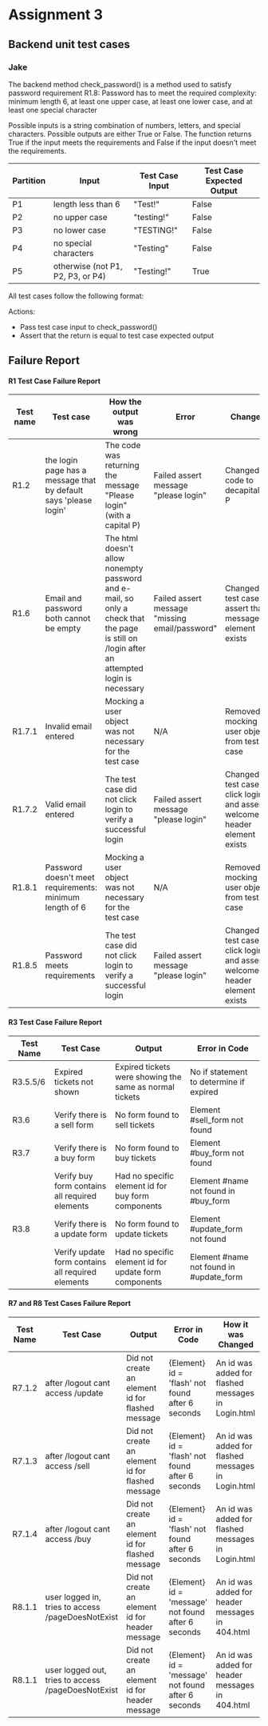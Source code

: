 # Assignment 3

## Backend unit test cases

### Jake
The backend method check_password() is a method used to satisfy password requirement R1.8:
Password has to meet the required complexity: minimum length 6, at least one upper case, at least one lower case, and at least one special character

Possible inputs is a string combination of numbers, letters, and special characters. Possible outputs are either True or False. The function returns True if the input meets the requirements and False if the input doesn't meet the requirements.

| Partition | Input                             | Test Case Input | Test Case Expected Output |
|-----------|-----------------------------------|-----------------|---------------------------|
| P1        | length less than 6                | "Test!"         | False                     |
| P2        | no upper case                     | "testing!"      | False                     |
| P3        | no lower case                     | "TESTING!"      | False                     |
| P4        | no special characters             | "Testing"       | False                     |
| P5        | otherwise (not P1, P2, P3, or P4) | "Testing!"      | True                      |

All test cases follow the following format:

Actions:
 - Pass test case input to check_password()
 - Assert that the return is equal to test case expected output


## Failure Report

#### R1 Test Case Failure Report

| Test name | Test case                                                         | How the output was wrong                                                                                                                    | Error                                          | Changes                                                                   |
|-----------|-------------------------------------------------------------------|---------------------------------------------------------------------------------------------------------------------------------------------|------------------------------------------------|---------------------------------------------------------------------------|
| R1.2      | the login page has a message that by default says 'please login'  | The code was returning the message "Please login" (with a capital P)                                                                        | Failed assert message "please login"           | Changed code to decapitalize P                                            |
| R1.6      | Email and password both cannot be empty                           | The html doesn't allow nonempty password and e-mail, so only a check that the page is still on /login after an attempted login is necessary | Failed assert message "missing email/password" | Changed test case to assert that message element exists                   |
| R1.7.1    | Invalid email entered                                             | Mocking a user object was not necessary for the test case                                                                                   | N/A                                            | Removed mocking for user object from test case                            |
| R1.7.2    | Valid email entered                                               | The test case did not click login to verify a successful login                                                                              | Failed assert message "please login"           | Changed test case to click login and assert welcome-header element exists |
| R1.8.1    | Password doesn't meet requirements: minimum length of 6           | Mocking a user object was not necessary for the test case                                                                                   | N/A                                            | Removed mocking for user object from test case                            |
| R1.8.5    | Password meets requirements                                       | The test case did not click login to verify a successful login                                                                              | Failed assert message "please login"           | Changed test case to click login and assert welcome-header element exists |

#### R3 Test Case Failure Report
| Test Name | Test Case                                         | Output                                                  | Error in Code                           |
|-----------|---------------------------------------------------|---------------------------------------------------------|-----------------------------------------|
| R3.5.5/6  | Expired tickets not shown                         | Expired tickets were showing the same as normal tickets | No if statement to determine if expired |
| R3.6      | Verify there is a sell form                       | No form found to sell tickets                           | Element #sell_form not found            |
| R3.7      | Verify there is a buy form                        | No form found to buy tickets                            | Element #buy_form not found             |
|           | Verify buy form contains all required elements    | Had no specific element id for buy form components      | Element #name not found in #buy_form    |
| R3.8      | Verify there is a update form                     | No form found to update tickets                         | Element #update_form not found          |
|           | Verify update form contains all required elements | Had no specific element id for update form components   | Element #name not found in #update_form |

#### R7 and R8 Test Cases Failure Report

| Test Name | Test Case                                          | Output                                           | Error in Code                                      | How it was Changed                                 |
|-----------|----------------------------------------------------|--------------------------------------------------|----------------------------------------------------|----------------------------------------------------|
|  R7.1.2   | after /logout cant access /update                  | Did not create an element id for flashed message | {Element} id = 'flash' not found after 6 seconds   | An id was added for flashed messages in Login.html |
|  R7.1.3   | after /logout cant access /sell                    | Did not create an element id for flashed message | {Element} id = 'flash' not found after 6 seconds   | An id was added for flashed messages in Login.html |
|  R7.1.4   | after /logout cant access /buy                     | Did not create an element id for flashed message | {Element} id = 'flash' not found after 6 seconds   | An id was added for flashed messages in Login.html |
|  R8.1.1   | user logged in, tries to access /pageDoesNotExist  | Did not create an element id for header  message | {Element} id = 'message' not found after 6 seconds | An id was added for header messages in 404.html    |
|  R8.1.1   | user logged out, tries to access /pageDoesNotExist | Did not create an element id for header  message | {Element} id = 'message' not found after 6 seconds | An id was added for header messages in 404.html    ||